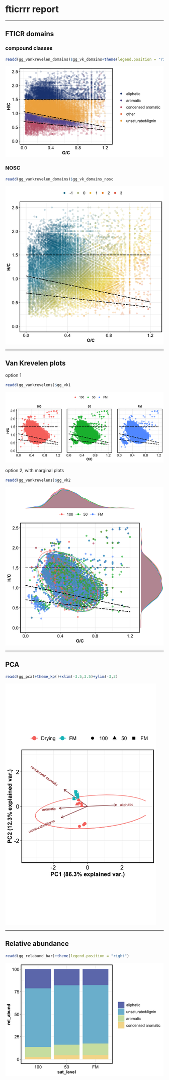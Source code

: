 fticrrr report
================

-----

## FTICR domains

### compound classes

``` r
readd(gg_vankrevelen_domains)$gg_vk_domains+theme(legend.position = "right")
```

![](markdown-figs/fticrrr/domains_classes-1.png)<!-- -->

### NOSC

``` r
readd(gg_vankrevelen_domains)$gg_vk_domains_nosc
```

![](markdown-figs/fticrrr/domains_nosc-1.png)<!-- -->

-----

## Van Krevelen plots

option 1

``` r
readd(gg_vankrevelens)$gg_vk1
```

![](markdown-figs/fticrrr/gg_vk1-1.png)<!-- -->

option 2, with marginal plots

``` r
readd(gg_vankrevelens)$gg_vk2
```

![](markdown-figs/fticrrr/gg_vk2-1.png)<!-- -->

-----

## PCA

``` r
readd(gg_pca)+theme_kp()+xlim(-3.5,3.5)+ylim(-3,3)
```

![](markdown-figs/fticrrr/PCA-1.png)<!-- -->

-----

## Relative abundance

``` r
readd(gg_relabund_bar)+theme(legend.position = "right")
```

![](markdown-figs/fticrrr/relabund-1.png)<!-- -->
